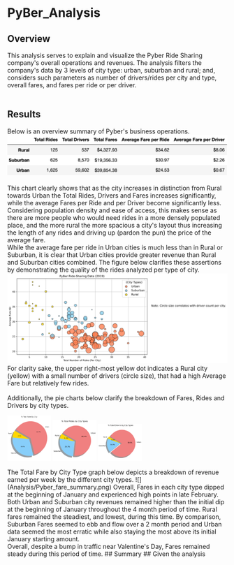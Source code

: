 # PyBer_Analysis
## Overview ##
This analysis serves to explain and visualize the Pyber Ride Sharing company's overall operations and revenues. The analysis filters the company's data by 3 levels of city type: urban, suburban and rural; and, considers such parameters as number of drivers/rides per city and type, overall fares, and fares per ride or per driver. <br /> <br />
## Results ## 

Below is an overview summary of Pyber's business operations. <br />
![](Analysis/Fig8.png) <br /> <br />
This chart clearly shows that as the city increases in distinction from Rural towards Urban the Total Rides, Drivers and Fares increases significantly, while the average Fares per Ride and per Driver become significantly less. Considering population density and ease of access, this makes sense as there are more people who would need rides in a more densely populated place, and the more rural the more spacious a city's layout thus increasing the length of any rides and driving up (pardon the pun) the price of the average fare. <br />
While the average fare per ride in Urban cities is much less than in Rural or Suburban, it is clear that Urban cities provide greater revenue than Rural and Suburban cities combined. The figure below clarifies these assertions by demonstrating the quality of the rides analyzed per type of city.
![](Analysis/Fig1.png) 
For clarity sake, the upper right-most yellow dot indicates a Rural city (yellow) with a small number of drivers (circle size), that had a high Average Fare but relatively few rides. <br /> <br /> 
Additionally, the pie charts below clarify the breakdown of Fares, Rides and Drivers by city types. <br />
<p float="left">
  <img src="Analysis/Fig5.png" width="100" />
  <img src="Analysis/Fig6.png" width="100" /> 
  <img src="Analysis/Fig7.png" width="100" />
</p> 
The Total Fare by City Type graph below depicts a breakdown of revenue earned per week by the different city types. 
![](Analysis/Pyber_fare_summary.png)
Overall, Fares in each city type dipped at the beginning of January and experienced high points in late February. Both Urban and Suburban city revenues remained higher than the initial dip at the beginning of January throughout the 4 month period of time. Rural fares remained the steadiest, and lowest, during this time. By comparison, Suburban Fares seemed to ebb and flow over a 2 month period and Urban data seemed the most erratic while also staying the most above its initial January starting amount. <br />
Overall, despite a bump in traffic near Valentine's Day, Fares remained steady during this period of time. 
## Summary ##
Given the analysis